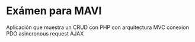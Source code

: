 # Exámen para MAVI 
Aplicación que muestra un CRUD  con PHP 
con arquitectura  MVC 
conexion PDO
asincronous request AJAX